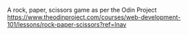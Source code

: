 A rock, paper, scissors game as per the Odin Project
https://www.theodinproject.com/courses/web-development-101/lessons/rock-paper-scissors?ref=lnav 